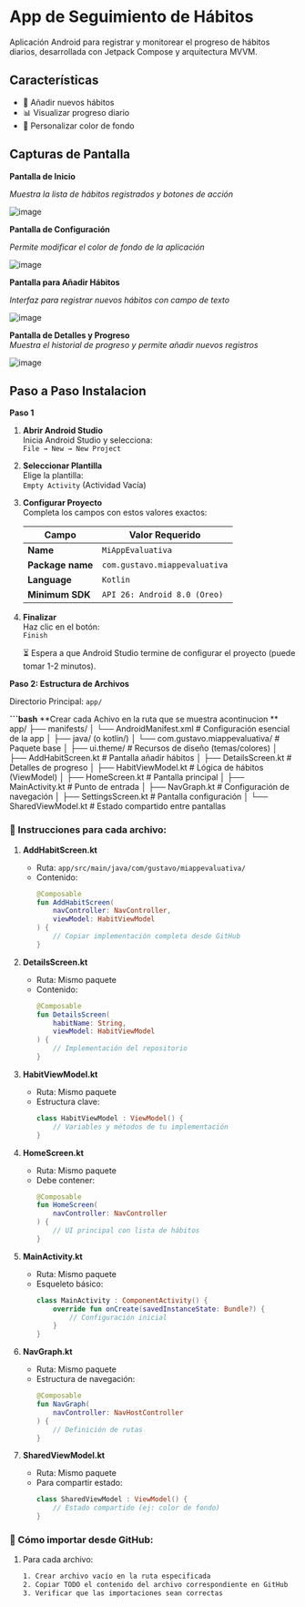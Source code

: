 # App de Seguimiento de Hábitos

Aplicación Android para registrar y monitorear el progreso de hábitos diarios, desarrollada con Jetpack Compose y arquitectura MVVM.

## Características
- 📝 Añadir nuevos hábitos
- 📊 Visualizar progreso diario
- 🎨 Personalizar color de fondo

## Capturas de Pantalla
**Pantalla de Inicio** 

*Muestra la lista de hábitos registrados y botones de acción*

![image](https://github.com/user-attachments/assets/1e739edf-4faa-43ee-9cf0-936c59d18943)



**Pantalla de Configuración**

*Permite modificar el color de fondo de la aplicación*

![image](https://github.com/user-attachments/assets/f6df1d19-7f64-4f05-84e2-35d16ac2ce5e)



**Pantalla para Añadir Hábitos**

*Interfaz para registrar nuevos hábitos con campo de texto*

![image](https://github.com/user-attachments/assets/b505471b-830b-4001-81e2-4ae83410a033)



**Pantalla de Detalles y Progreso**  
*Muestra el historial de progreso y permite añadir nuevos registros*

![image](https://github.com/user-attachments/assets/cc2b07f3-650a-4031-a7ab-7e0c11126e5e)


## Paso a Paso Instalacion

**Paso 1**
1. **Abrir Android Studio**  
   Inicia Android Studio y selecciona:  
   `File → New → New Project`

2. **Seleccionar Plantilla**  
   Elige la plantilla:  
   `Empty Activity` (Actividad Vacía)

3. **Configurar Proyecto**  
   Completa los campos con estos valores exactos:

   | Campo | Valor Requerido |
   |-------|-----------------|
   | **Name** | `MiAppEvaluativa` |
   | **Package name** | `com.gustavo.miappevaluativa` |
   | **Language** | `Kotlin` |
   | **Minimum SDK** | `API 26: Android 8.0 (Oreo)` |

4. **Finalizar**  
   Haz clic en el botón:  
   `Finish`

   ⏳ Espera a que Android Studio termine de configurar el proyecto (puede tomar 1-2 minutos).

**Paso 2: Estructura de Archivos**

 Directorio Principal: `app/`

**```bash**
**Crear cada Achivo en la ruta que se muestra acontinucion **
app/
├── manifests/
│   └── AndroidManifest.xml            # Configuración esencial de la app
│
├── java/ (o kotlin/)
│   └── com.gustavo.miappevaluativa/   # Paquete base
│       ├── ui.theme/                  # Recursos de diseño (temas/colores)
│       ├── AddHabitScreen.kt          # Pantalla añadir hábitos
│       ├── DetailsScreen.kt           # Detalles de progreso
│       ├── HabitViewModel.kt          # Lógica de hábitos (ViewModel)
│       ├── HomeScreen.kt              # Pantalla principal
│       ├── MainActivity.kt            # Punto de entrada
│       ├── NavGraph.kt                # Configuración de navegación
│       ├── SettingsScreen.kt          # Pantalla configuración
│       └── SharedViewModel.kt         # Estado compartido entre pantallas


### 📝 Instrucciones para cada archivo:

1. **AddHabitScreen.kt**
   - Ruta: `app/src/main/java/com/gustavo/miappevaluativa/`
   - Contenido:
     ```kotlin
     @Composable
     fun AddHabitScreen(
         navController: NavController,
         viewModel: HabitViewModel
     ) {
         // Copiar implementación completa desde GitHub
     }
     ```

2. **DetailsScreen.kt**
   - Ruta: Mismo paquete
   - Contenido:
     ```kotlin
     @Composable
     fun DetailsScreen(
         habitName: String,
         viewModel: HabitViewModel
     ) {
         // Implementación del repositorio
     }
     ```

3. **HabitViewModel.kt**
   - Ruta: Mismo paquete
   - Estructura clave:
     ```kotlin
     class HabitViewModel : ViewModel() {
         // Variables y métodos de tu implementación
     }
     ```

4. **HomeScreen.kt**
   - Ruta: Mismo paquete
   - Debe contener:
     ```kotlin
     @Composable
     fun HomeScreen(
         navController: NavController
     ) {
         // UI principal con lista de hábitos
     }
     ```

5. **MainActivity.kt**
   - Ruta: Mismo paquete
   - Esqueleto básico:
     ```kotlin
     class MainActivity : ComponentActivity() {
         override fun onCreate(savedInstanceState: Bundle?) {
             // Configuración inicial
         }
     }
     ```

6. **NavGraph.kt**
   - Ruta: Mismo paquete
   - Estructura de navegación:
     ```kotlin
     @Composable
     fun NavGraph(
         navController: NavHostController
     ) {
         // Definición de rutas
     }
     ```

7. **SharedViewModel.kt**
   - Ruta: Mismo paquete
   - Para compartir estado:
     ```kotlin
     class SharedViewModel : ViewModel() {
         // Estado compartido (ej: color de fondo)
     }
     ```

### 🔄 Cómo importar desde GitHub:
1. Para cada archivo:
   ```bash
   1. Crear archivo vacío en la ruta especificada
   2. Copiar TODO el contenido del archivo correspondiente en GitHub
   3. Verificar que las importaciones sean correctas




